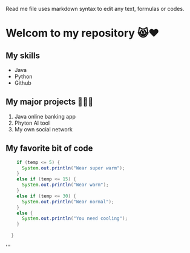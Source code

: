 Read me file uses markdown syntax to edit any text, formulas or codes.

# Welcom to my repository 😸❤️

## My skills
* Java
* Python
* Github

## My major projects 💸😎🌇
1. Java online banking app
2. Phyton AI tool
3. My own social network

## My favorite bit of code

```java
    if (temp <= 5) {
      System.out.println("Wear super warm");
    }
    else if (temp <= 15) {
      System.out.println("Wear warm");
    }
    else if (temp <= 30) {
      System.out.println("Wear normal");
    }
    else {
      System.out.println("You need cooling");
    }
    
  }

```
'''
